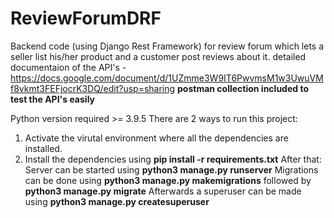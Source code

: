 # ReviewForumDRF
Backend code (using Django Rest Framework) for review forum which lets a seller list his/her product and a customer post reviews about it. 
detailed documentaion of the API's - https://docs.google.com/document/d/1UZmme3W9IT6PwvmsM1w3UwuVMf8vkmt3FEFjocrK3DQ/edit?usp=sharing
**postman collection included to test the API's easily**

Python version required >= 3.9.5
There are 2 ways to run this project:
1. Activate the virutal environment where all the dependencies are installed.
2. Install the dependencies using **pip install -r requirements.txt**
After that:
Server can be started using **python3 manage.py runserver**
Migrations can be done using **python3 manage.py makemigrations** followed by **python3 manage.py migrate**
Afterwards a superuser can be made using **python3 manage.py createsuperuser**

